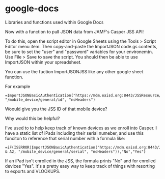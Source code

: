 google-docs
===========

Libraries and functions used within Google Docs

Now with a function to pull JSON data from JAMF's Casper JSS API!

To do this, open the script editor in Google Sheets using the Tools > Script Editor menu item. Then copy-and-paste the ImportJSON code.gs contents, be sure to set the "user" and "password" variables for your environemtn. Use File > Save to save the script. You should then be able to use ImportJSON within your spreadsheet.

You can use the fuction ImportJSONJSS like any other google sheet function.

For example
```
=ImportJSONBasicAuthentication("https://mdm.oaisd.org:8443/JSSResource/mobiledevices/serialnumber/YOURSERIALHERE", "/mobile_device/general/id", "noHeaders")
```
Woould give you the JSS ID of that mobile device?

Why would this be helpful?

I've used to to help keep track of known devices as we enroll into Casper. I have a static list of iPads including their serial numeber, and use this funciton to reference that serial number with a formula like:
```
=iF(ISERROR(ImportJSONBasicAuthentication("https://mdm.oaisd.org:8443/JSSResource/mobiledevices/serialnumber/" & A2, "/mobile_device/general/serial", "noHeaders")),"No","Yes")
```
If an iPad isn't enrolled in the JSS, the formula prints "No" and for enrolled devices "Yes". It's a pretty easy way to keep track of things with resorting to exports and VLOOKUPS.
